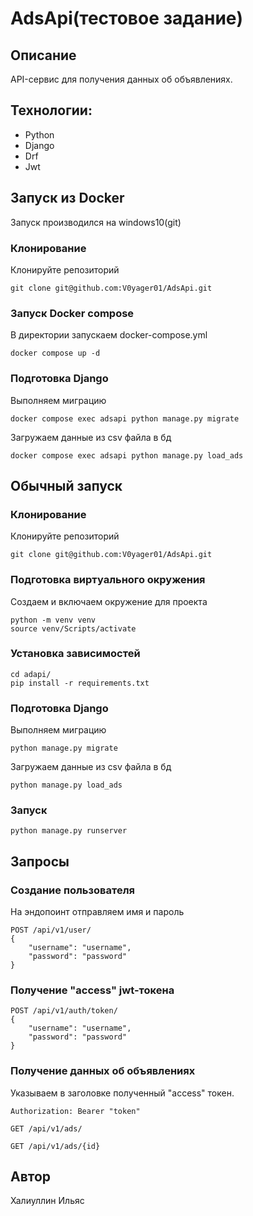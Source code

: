 # AdsApi(тестовое задание)
## Описание
API-сервис для получения данных об объявлениях.
## Технологии:
* Python
* Django
* Drf
* Jwt

## Запуcк из Docker 
Запуск производился на windows10(git)
### Клонирование
Клонируйте репозиторий
```
git clone git@github.com:V0yager01/AdsApi.git
```
### Запуск Docker compose 
В директории запускаем docker-compose.yml
```
docker compose up -d
```
### Подготовка Django
Выполняeм миграцию
```
docker compose exec adsapi python manage.py migrate
```
Загружаем данные из csv файла в бд
```
docker compose exec adsapi python manage.py load_ads
```
## Обычный запуск
### Клонирование
Клонируйте репозиторий
```
git clone git@github.com:V0yager01/AdsApi.git
```
### Подготовка виртуального окружения
Создаем и включаем окружение для проекта
```
python -m venv venv
source venv/Scripts/activate
```
### Установка зависимостей
```
cd adapi/
pip install -r requirements.txt
```
### Подготовка Django
Выполняeм миграцию
```
python manage.py migrate
```
Загружаем данные из csv файла в бд
```
python manage.py load_ads
```
### Запуск
```
python manage.py runserver
```
## Запросы 
### Создание пользователя
На эндопоинт отправляем имя и пароль 
```
POST /api/v1/user/
{
    "username": "username",
    "password": "password"
}
```
### Получение "access" jwt-токена
```
POST /api/v1/auth/token/
{
    "username": "username",
    "password": "password"
}
```
### Получение данных об объявлениях 
Указываем в заголовке полученный "access" токен.

```
Authorization: Bearer "token"

GET /api/v1/ads/

GET /api/v1/ads/{id}

```

## Автор
Халиуллин Ильяс
